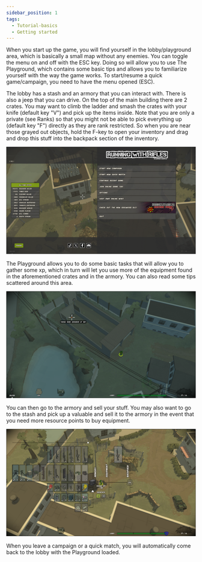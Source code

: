 ```yaml
---
sidebar_position: 1
tags:
  - Tutorial-basics
  - Getting started
---
```


When you start up the game, you will find yourself in the lobby/playground area, which is basically a small map without any enemies. You can toggle the menu on and off with the ESC key. Doing so will allow you to use The Playground, which contains some basic tips and allows you to familiarize yourself with the way the game works. To start/resume a quick game/campaign, you need to have the menu opened (ESC).

The lobby has a stash and an armory that you can interact with. There is also a jeep that you can drive. On the top of the main building there are 2 crates. You may want to climb the ladder and smash the crates with your knife (default key "V") and pick up the items inside. Note that you are only a private (see Ranks) so that you might not be able to pick everything up (default key "F") directly as they are rank restricted. So when you are near those grayed out objects, hold the F-key to open your inventory and drag and drop this stuff into the backpack section of the inventory.

![lobby](./img/lobby.png)

The Playground allows you to do some basic tasks that will allow you to gather some xp, which in turn will let you use more of the equipment found in the aforementioned crates and in the armory. You can also read some tips scattered around this area.

![playground](./img/playground.png)

You can then go to the armory and sell your stuff. You may also want to go to the stash and pick up a valuable and sell it to the armory in the event that you need more resource points to buy equipment.

![armory](./img/armory.png)

When you leave a campaign or a quick match, you will automatically come back to the lobby with the Playground loaded.